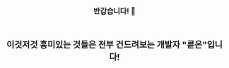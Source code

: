 <h3 align="center"><b> 반갑습니다! 👋<b><h3>
</br>
이것저것 흥미있는 것들은 전부 건드려보는 개발자 "륜온"입니다!





<!--
**Lyunon/Lyunon** is a ✨ _special_ ✨ repository because its `README.md` (this file) appears on your GitHub profile.

Here are some ideas to get you started:

- 🔭 I’m currently working on ...
- 🌱 I’m currently learning ...
- 👯 I’m looking to collaborate on ...
- 🤔 I’m looking for help with ...
- 💬 Ask me about ...
- 📫 How to reach me: ...
- 😄 Pronouns: ...
- ⚡ Fun fact: ...
-->

